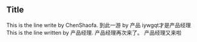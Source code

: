 ## Title

This is the line write by ChenShaofa.
到此一游 by 产品
iywgqt才是产品经理
This is the line written by 产品经理.
产品经理再次来了。
产品经理又来啦
